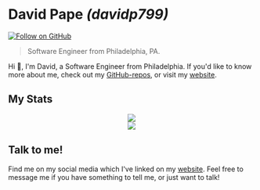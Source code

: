 # David Pape _(davidp799)_
[![Follow on GitHub](https://img.shields.io/github/followers/davidp799?style=social&label=Follow%20on%20GitHub)](https://github.com/davidp799)

> Software Engineer from Philadelphia, PA.


Hi 👋, I'm David, a Software Engineer from Philadelphia. If you'd like to know more about me, check out my [GitHub-repos](https://github.com/davidp799?tab=repositories), or visit my [website](https://davidp799.github.io/portfolio-site).

## My Stats

<div align="center">
    <img src="https://github-readme-stats.vercel.app/api?username=davidp799&count_private=true&include_all_commits=true&show_icons=true&theme=transparent&card_width=500px" /><br/>
    <img src="https://github-readme-stats.vercel.app/api/top-langs/?username=davidp799&count_private=true&include_all_commits=true&theme=transparent&layout=compact&card_width=450px" /><br/>
</div>

## Talk to me!

Find me on my social media which I've linked on my [website](https://davidp.github.io/portfolio-site/contact). Feel free to message me if you have something to tell me, or just want to talk!
